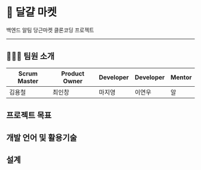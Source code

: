 # 🥚 달걀 마켓

백엔드 알팀 당근마켓 클론코딩 프로젝트

---

## 🧑‍🤝‍🧑 팀원 소개

| Scrum Master  | Product Owner| Developer | Developer | Mentor |
|------------|-----------|-----------|------|------|
| 김용철       | 최인창     | 마지영     | 이연우    | 알 |

## 프로젝트 목표

## 개발 언어 및 활용기술

## 설계